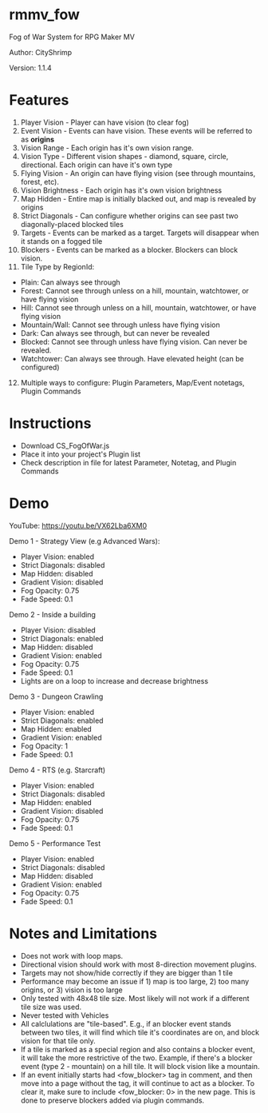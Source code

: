 # rmmv_fow
Fog of War System for RPG Maker MV

Author: CityShrimp

Version: 1.1.4

Features
========
1. Player Vision - Player can have vision (to clear fog)
2. Event Vision - Events can have vision.  These events will be referred to as **origins**
3. Vision Range - Each origin has it's own vision range.
4. Vision Type - Different vision shapes - diamond, square, circle, directional. Each origin can have it's own type
5. Flying Vision - An origin can have flying vision (see through mountains, forest, etc). 
6. Vision Brightness - Each origin has it's own vision brightness
7. Map Hidden - Entire map is initially blacked out, and map is revealed by origins
8. Strict Diagonals - Can configure whether origins can see past two diagonally-placed blocked tiles
9. Targets - Events can be marked as a target.  Targets will disappear when it stands on a fogged tile
10. Blockers - Events can be marked as a blocker.  Blockers can block vision. 
11. Tile Type by RegionId:
  - Plain: Can always see through
  - Forest: Cannot see through unless on a hill, mountain, watchtower, or have flying vision
  - Hill: Cannot see through unless on a hill, mountain, watchtower, or have flying vision
  - Mountain/Wall: Cannot see through unless have flying vision
  - Dark: Can always see through, but can never be revealed
  - Blocked: Cannot see through unless have flying vision. Can never be revealed.
  - Watchtower: Can always see through. Have elevated height (can be configured)
12. Multiple ways to configure: Plugin Parameters, Map/Event notetags, Plugin Commands

Instructions
============
- Download CS_FogOfWar.js
- Place it into your project's Plugin list
- Check description in file for latest Parameter, Notetag, and Plugin Commands

Demo
====
YouTube: https://youtu.be/VX62Lba6XM0

Demo 1 - Strategy View (e.g Advanced Wars):
  - Player Vision: enabled
  - Strict Diagonals: disabled
  - Map Hidden: disabled
  - Gradient Vision: disabled
  - Fog Opacity: 0.75
  - Fade Speed: 0.1
  
Demo 2 - Inside a building
  - Player Vision: disabled
  - Strict Diagonals: enabled
  - Map Hidden: disabled
  - Gradient Vision: enabled
  - Fog Opacity: 0.75
  - Fade Speed: 0.1
  - Lights are on a loop to increase and decrease brightness
  
Demo 3 - Dungeon Crawling
  - Player Vision: enabled
  - Strict Diagonals: enabled
  - Map Hidden: enabled
  - Gradient Vision: enabled
  - Fog Opacity: 1
  - Fade Speed: 0.1
  
Demo 4 - RTS (e.g. Starcraft)
  - Player Vision: enabled
  - Strict Diagonals: disabled
  - Map Hidden: enabled
  - Gradient Vision: disabled
  - Fog Opacity: 0.75
  - Fade Speed: 0.1
  
Demo 5 - Performance Test
  - Player Vision: enabled
  - Strict Diagonals: disabled
  - Map Hidden: disabled
  - Gradient Vision: enabled
  - Fog Opacity: 0.75
  - Fade Speed: 0.1

Notes and Limitations
=====================
- Does not work with loop maps.
- Directional vision should work with most 8-direction movement plugins.
- Targets may not show/hide correctly if they are bigger than 1 tile
- Performance may become an issue if 1) map is too large, 2) too many origins, or 3) vision is too large
- Only tested with 48x48 tile size.  Most likely will not work if a different tile size was used.
- Never tested with Vehicles
- All calclulations are "tile-based".  E.g., if an blocker event stands between two tiles, it will find which tile it's coordinates are on, and block vision for that tile only.
- If a tile is marked as a special region and also contains a blocker event, it will take the more restrictive of the two.  Example, if there's a blocker event (type 2 - mountain) on a hill tile.  It will block vision like a mountain.
- If an event initially starts had \<fow_blocker\> tag in comment, and then move into a page without the tag, it will continue to act as a blocker.  To clear it, make sure to include \<fow_blocker: 0\> in the new page.  This is done to preserve blockers added via plugin commands.

